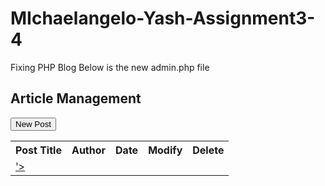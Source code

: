 # MIchaelangelo-Yash-Assignment3-4
Fixing PHP Blog
Below is the new admin.php file


<?php include("templates/page_header.php");?>
<?php include("lib/auth.php") ?>
<!doctype html>
<html lang="en">
<head>
	<title>Admin</title>
	<?php include("templates/header.php"); ?>
</head>
<body>
	<?php include("templates/nav.php"); ?>
	<?php include("templates/contentstart.php"); ?>

<h2>Article Management</h2>

<p><button type="button" class="btn btn-primary" aria-label="Left Align" onclick="window.location='/newarticle.php';">
New Post <span class="fa fa-plus" aria-hidden="true"></span>
</button></p>

<table class="table">
<tr><th>Post Title</th><th>Author</th><th>Date</th><th>Modify</th><th>Delete</th></tr>

<?php
# get articles by user or, if role is admin, all articles
		$result = get_article_list($dbconn);
		while ($row = pg_fetch_array($result)) {
	?>
<tr>
<?php # Adding in the htmlspecialchars line to stop the rendering of all html code being used on the application. HTML code gets rendered as normal text on screen
?> 
 <td><a href='article.php?aid=<?php echo $row['aid'] ?>'><?php echo htmlspecialchars($row['title'], ENT_QUOTES, 'UTF-8'); ?></a></td>
  <td><?php echo $row['author'] ?></td>
  <td><?php echo substr($row['date'],0,10) ?></td>
  <td><a href="/editarticle.php?aid=<?php echo $row['aid'] ?>"><i class="fa fa-pencil-square-o fa-2x" aria-hidden="true"></i></a></td>
  <td><a href="/deletearticle.php?aid=<?php echo $row['aid'] ?>"><i class="fa fa-times fa-2x" aria-hidden="true"></i></a></td>
</tr>
	<?php } //close while loop ?>
</table>
	<?php include("templates/contentstop.php"); ?>
	<?php include("templates/footer.php"); ?>
</body>
</html>
